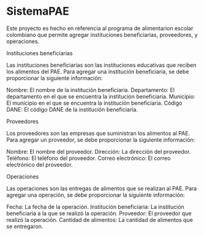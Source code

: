 # SistemaPAE

Este proyecto es hecho en referencia al programa de alimentarion escolar colombiano que permite agregar instituciones beneficiarias, proveedores, y operaciones.

Instituciones beneficiarias

Las instituciones beneficiarias son las instituciones educativas que reciben los alimentos del PAE. Para agregar una institución beneficiaria, se debe proporcionar la siguiente información:

Nombre: El nombre de la institución beneficiaria.
Departamento: El departamento en el que se encuentra la institución beneficiaria.
Municipio: El municipio en el que se encuentra la institución beneficiaria.
Código DANE: El código DANE de la institución beneficiaria.

Proveedores

Los proveedores son las empresas que suministran los alimentos al PAE. Para agregar un proveedor, se debe proporcionar la siguiente información:

Nombre: El nombre del proveedor.
Dirección: La dirección del proveedor.
Teléfono: El teléfono del proveedor.
Correo electrónico: El correo electrónico del proveedor.

Operaciones

Las operaciones son las entregas de alimentos que se realizan al PAE. Para agregar una operación, se debe proporcionar la siguiente información:

Fecha: La fecha de la operación.
Institución beneficiaria: La institución beneficiaria a la que se realizó la operación.
Proveedor: El proveedor que realizó la operación.
Cantidad de alimentos: La cantidad de alimentos que se entregaron.
